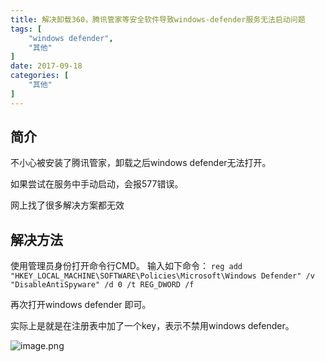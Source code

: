 ```yaml
---
title: 解决卸载360，腾讯管家等安全软件导致windows-defender服务无法启动问题
tags: [
    "windows defender",
    "其他"
]
date: 2017-09-18
categories: [
    "其他"
]
---
```


## 简介
不小心被安装了腾讯管家，卸载之后windows defender无法打开。

如果尝试在服务中手动启动，会报577错误。

网上找了很多解决方案都无效

## 解决方法
使用管理员身份打开命令行CMD。
输入如下命令：
`reg add "HKEY_LOCAL_MACHINE\SOFTWARE\Policies\Microsoft\Windows Defender" /v "DisableAntiSpyware" /d 0 /t REG_DWORD /f `

再次打开windows defender 即可。

实际上是就是在注册表中加了一个key，表示不禁用windows defender。


![image.png](http://upload-images.jianshu.io/upload_images/2563527-a0ec57fc1d871dac.png?imageMogr2/auto-orient/strip%7CimageView2/2/w/1240)
